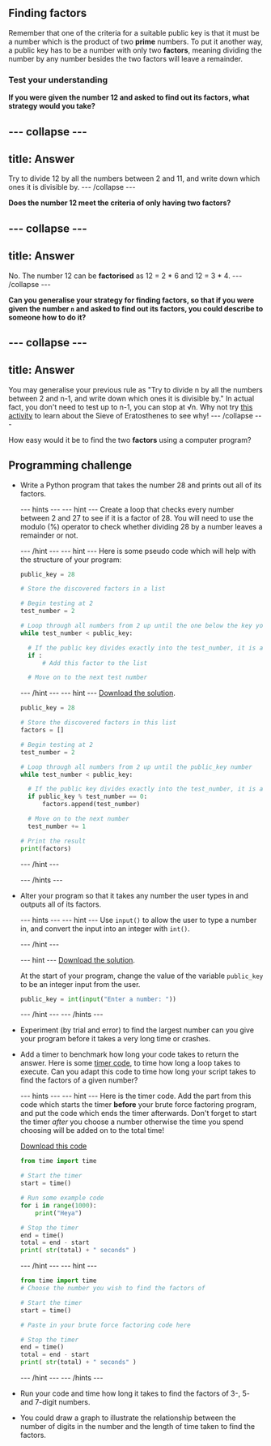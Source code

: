 ## Finding factors

Remember that one of the criteria for a suitable public key is that it must be a number which is the product of two **prime** numbers. To put it another way, a public key has to be a number with only two **factors**, meaning dividing the number by any number besides the two factors will leave a remainder.

### Test your understanding

**If you were given the number 12 and asked to find out its factors, what strategy would you take?**

## \--- collapse \---

## title: Answer

Try to divide 12 by all the numbers between 2 and 11, and write down which ones it is divisible by. \--- /collapse \---

**Does the number 12 meet the criteria of only having two factors?**

## \--- collapse \---

## title: Answer

No. The number 12 can be **factorised** as 12 = 2 * 6 and 12 = 3 * 4. \--- /collapse \---

**Can you generalise your strategy for finding factors, so that if you were given the number `n` and asked to find out its factors, you could describe to someone how to do it?**

## \--- collapse \---

## title: Answer

You may generalise your previous rule as "Try to divide n by all the numbers between 2 and n-1, and write down which ones it is divisible by." In actual fact, you don't need to test up to n-1, you can stop at √n. Why not try [this activity](https://nrich.maths.org/7520) to learn about the Sieve of Eratosthenes to see why! \--- /collapse \---

How easy would it be to find the two **factors** using a computer program?

## Programming challenge

- Write a Python program that takes the number 28 and prints out all of its factors.
    
    \--- hints \--- \--- hint \--- Create a loop that checks every number between 2 and 27 to see if it is a factor of 28. You will need to use the modulo (%) operator to check whether dividing 28 by a number leaves a remainder or not.
    
    \--- /hint \--- \--- hint \--- Here is some pseudo code which will help with the structure of your program:
    
    ```Python
    public_key = 28
    
    # Store the discovered factors in a list
    
    # Begin testing at 2
    test_number = 2
    
    # Loop through all numbers from 2 up until the one below the key you are testing
    while test_number < public_key:
    
      # If the public key divides exactly into the test_number, it is a factor
      if :
          # Add this factor to the list
    
      # Move on to the next test number
    
    ```
    
    \--- /hint \--- \--- hint \--- [Download the solution](resources/brute_force_factor.py).
    
    ```python
    public_key = 28
    
    # Store the discovered factors in this list
    factors = []
    
    # Begin testing at 2
    test_number = 2
    
    # Loop through all numbers from 2 up until the public_key number
    while test_number < public_key:
    
      # If the public key divides exactly into the test_number, it is a factor
      if public_key % test_number == 0:
          factors.append(test_number)
    
      # Move on to the next number
      test_number += 1
    
    # Print the result
    print(factors)
    ```
    
    \--- /hint \---
    
    \--- /hints \---

- Alter your program so that it takes any number the user types in and outputs all of its factors.
    
    \--- hints \--- \--- hint \--- Use `input()` to allow the user to type a number in, and convert the input into an integer with `int()`.
    
    \--- /hint \---
    
    \--- hint \--- [Download the solution](resources/brute_force_factor2.py).
    
    At the start of your program, change the value of the variable `public_key` to be an integer input from the user.
    
    ```python
    public_key = int(input("Enter a number: "))
    ```
    
    \--- /hint \--- \--- /hints \---

- Experiment (by trial and error) to find the largest number can you give your program before it takes a very long time or crashes.

- Add a timer to benchmark how long your code takes to return the answer. Here is some [timer code](resources/timer_code.py), to time how long a loop takes to execute. Can you adapt this code to time how long your script takes to find the factors of a given number?
    
    \--- hints \--- \--- hint \--- Here is the timer code. Add the part from this code which starts the timer **before** your brute force factoring program, and put the code which ends the timer afterwards. Don't forget to start the timer *after* you choose a number otherwise the time you spend choosing will be added on to the total time!
    
    [Download this code](resources/timer_code.py)
    
    ```python
    from time import time
    
    # Start the timer
    start = time()
    
    # Run some example code
    for i in range(1000):
        print("Heya")
    
    # Stop the timer
    end = time()
    total = end - start
    print( str(total) + " seconds" )
    
    ```
    
    \--- /hint \--- \--- hint \---
    
    ```python
    from time import time
    # Choose the number you wish to find the factors of
    
    # Start the timer
    start = time()
    
    # Paste in your brute force factoring code here
    
    # Stop the timer
    end = time()
    total = end - start
    print( str(total) + " seconds" )
    
    
    ```
    
    \--- /hint \--- \--- /hints \---

- Run your code and time how long it takes to find the factors of 3-, 5- and 7-digit numbers.

- You could draw a graph to illustrate the relationship between the number of digits in the number and the length of time taken to find the factors.